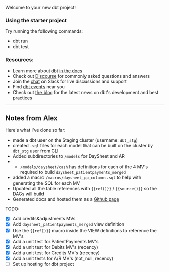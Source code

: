 Welcome to your new dbt project!

### Using the starter project

Try running the following commands:
- dbt run
- dbt test


### Resources:
- Learn more about dbt [in the docs](https://docs.getdbt.com/docs/introduction)
- Check out [Discourse](https://discourse.getdbt.com/) for commonly asked questions and answers
- Join the [chat](https://community.getdbt.com/) on Slack for live discussions and support
- Find [dbt events](https://events.getdbt.com) near you
- Check out [the blog](https://blog.getdbt.com/) for the latest news on dbt's development and best practices

--------

## Notes from Alex
Here's what I've done so far:
- made a dbt user on the Staging cluster (username: `dbt_stg`)
- created `.sql` files for each model that can be built on the cluster by `dbt_stg` user from CLI
- Added subdirectories to `/models` for DaySheet and AR
- - `/models/daysheet/cash` has definitions for each of the 4 MV's required to build `daysheet_patientpayments_merged`
- added a macro `/macros/daysheet_pp_columns.sql` to help with generating the SQL for each MV
- Updated all the table references with `{{ref()}}` / `{{source()}}` so the DAGs will build
- Generated docs and hosted them as a [Github page](https://alexwickstrom.github.io/dbt_docs/#!/overview)

TODO:

- [x] Add credits&adjustments MVs
- [x] Add `daysheet_patientpayments_merged` view definition
- [x] Use the `{{ref()}}` macro inside the VIEW definitions to reference the MV's
- [x] Add a unit test for PatientPayments MV's
- [x] Add a unit test for Debits MV's (recency)
- [x] Add a unit test for Credits MV's (recency)
- [x] Add a unit tests for A/R MV's (not_null, recency)
- [ ] Set up hosting for dbt project
